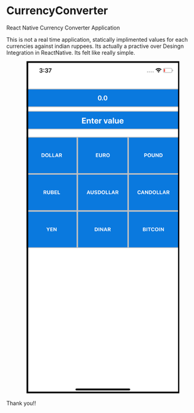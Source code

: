 # CurrencyConverter
React Native Currency Converter Application

This is not a real time application, statically implimented values for each currencies against indian ruppees. Its
actually a practive over Desingn Integration in ReactNative. Its felt like really simple. 

<p align="center">
  <img src="https://github.com/AdarshEpic/CurrencyConverter/blob/master/CurrencyConverter.png?raw=true" width=400 />
 </p>
 
 Thank you!!
